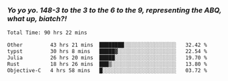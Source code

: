 ### ***Yo yo yo. 148-3 to the 3 to the 6 to the 9, representing the ABQ, what up, biatch?!***

<!--START_SECTION:waka-->

```txt
Total Time: 90 hrs 22 mins

Other         43 hrs 21 mins  ████████░░░░░░░░░░░░░░░░░   32.42 %
typst         30 hrs 8 mins   █████▓░░░░░░░░░░░░░░░░░░░   22.54 %
Julia         26 hrs 20 mins  █████░░░░░░░░░░░░░░░░░░░░   19.70 %
Rust          18 hrs 26 mins  ███▒░░░░░░░░░░░░░░░░░░░░░   13.80 %
Objective-C   4 hrs 58 mins   █░░░░░░░░░░░░░░░░░░░░░░░░   03.72 %
```

<!--END_SECTION:waka-->

<!--
**AJMC2002/AJMC2002** is a ✨ _special_ ✨ repository because its `README.md` (this file) appears on your GitHub profile.

Here are some ideas to get you started:

- 🔭 I’m currently working on ...
- 🌱 I’m currently learning ...
- 👯 I’m looking to collaborate on ...
- 🤔 I’m looking for help with ...
- 💬 Ask me about ...
- 📫 How to reach me: ...
- 😄 Pronouns: ...
- ⚡ Fun fact: ...
-->
